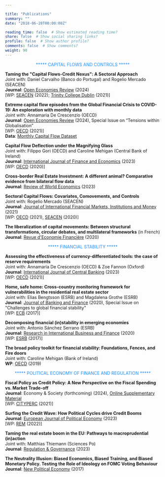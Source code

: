```yaml
---

title: "Publications"
summary: ""
date: "2018-06-28T00:00:00Z"

reading_time: false  # Show estimated reading time?
share: false  # Show social sharing links?
profile: false  # Show author profile?
comments: false  # Show comments?
weight: 90
---
```


<p align="center"><span style=color:DodgerBlue>
  ***** CAPITAL FLOWS AND CONTROLS *****  
  </span></p>

**Taming the "Capital Flows-Credit Nexus": A Sectoral Approach**  
Joint with: Daniel Carvalho (Banco do Portugal) and Rogelio Mercado (SEACEN)  
**Journal**: [Open Economies Review](https://link.springer.com/article/10.1007/s11079-024-09762-9?utm_source=rct_congratemailt&utm_medium=email&utm_campaign=nonoa_20240515&utm_content=10.1007/s11079-024-09762-9) (2024)  
[WP: [SEACEN](https://www.seacen.org/download.php?id=702001-100480) (2022); [Trinity College Dublin](https://ideas.repec.org/p/tcd/tcduee/tep0921.html) (2021)]  
  
  **Extreme capital flow episodes from the Global Financial Crisis to COVID-19: An exploration with monthly data**  
Joint with: Annamaria De Crescenzio (OECD)  
**Journal**: [Open Economies Review](https://link.springer.com/article/10.1007/s11079-023-09745-2#Fn4) (2024), Special Issue on “Tensions within Globalisation”  
[WP: [OECD](https://www.oecd-ilibrary.org/docserver/d557b9c4-en.pdf?expires=1629023122&id=id&accname=guest&checksum=264FD240A0AADE3F01A64BEAA79D3936) (2021)]  
**Data**: [Monthly Capital Flow Dataset](https://www.oecd.org/daf/inv/investment-policy/OECD-monthly-capital-flow-dataset.xlsx)  

 **Capital Flow Deflection under the Magnifying Glass**  
Joint with: Filippo Gori (OECD) and Caroline Mehigan (Central Bank of Ireland)  
**Journal**: [International Journal of Finance and Economics](https://onlinelibrary.wiley.com/doi/10.1002/ijfe.2847) (2023)  
[WP: [OECD](https://www.oecd-ilibrary.org/economics/capital-flow-deflection-under-the-magnifying-glass_398180d0-en) (2020)]  

**Cross-border Real Estate Investment: A different animal? Comparative evidence from bilateral flow data**  
**Journal**: [Review of World Economics](https://link.springer.com/article/10.1007/s10290-023-00505-5) (2023)  

  **Sectoral Capital Flows: Covariates, Comovements, and Controls**  
Joint with: Rogelio Mercado (SEACEN)  
**Journal**: [Journal of International Financial Markets, Institutions and Money](https://www.sciencedirect.com/science/article/abs/pii/S1042443121001293) (2021)  
[WP: [OECD](https://www.oecd-ilibrary.org/finance-and-investment/analysing-sectoral-capital-flows_ad9e6b1d-en) (2021), [SEACEN](https://www.seacen.org/publications/RePEc/702001-100471-PDF.pdf) (2020)]  
  
 **The liberalization of capital movements: Between structural transformations, circular debates, and multilateral frameworks** (in French)  
 **Journal**: [Revue d'Economie Financière](https://www.cairn.info/revue-d-economie-financiere-2020-1-page-247.htm) (2020)  

  
<p align="center"><span style=color:DodgerBlue>
  ***** FINANCIAL STABILITY *****  
  </span></p>

**Assessing the effectiveness of currency-differentiated tools: the case of reserve requirements**  
Joint with: Annamaria De Crescenzio (OECD) & Zoe Fannon (Oxford)  
**Journal**: [International Journal of Central Banking](https://www.ijcb.org/journal/ijcb23q5a10.pdf) (2023)  
[WP: [OECD](https://www.oecd-ilibrary.org/fr/finance-and-investment/assessing-the-effectiveness-of-currency-differentiated-tools_e979a657-en) (2021)]    

**Home, safe home: Cross-country monitoring framework for vulnerabilities in the residential real estate sector**  
Joint with: Elias Bengtsson (ESRB) and Magdalena Grothe (ESRB)  
**Journal**: [Journal of Banking and Finance](https://www.sciencedirect.com/science/article/abs/pii/S0378426617302935?via%3Dihub) (2020), Special Issue on "Challenges to global financial stability"  
[WP: [ECB](https://www.ecb.europa.eu/pub/pdf/scpwps/ecb.wp2096.en.pdf) (2017)]    

**Decomposing financial (in)stability in emerging economies**  
Joint with: Antonio Sánchez Serrano (ESRB)  
**Journal**: [Research in International Business and Finance](https://www.sciencedirect.com/science/article/pii/S0275531918309462?dgcid=author#fig0055) (2020)  
[WP: [ESRB](https://www.esrb.europa.eu//pub/pdf/wp/esrbwp39.en.pdf) (2017)]  

**The broad policy toolkit for financial stability: Foundations, Fences, and Fire doors**  
Joint with: Caroline Mehigan (Bank of Ireland)  
**WP**: [OECD](https://www.oecd-ilibrary.org/finance-and-investment/the-broad-policy-toolkit-for-financial-stability_9188f06a-en) (2019)   
  
<p align="center"><span style=color:DodgerBlue>
  ***** POLITICAL ECONOMY OF FINANCE AND REGULATION ***** 
  </span></p>

**Fiscal Policy as Credit Policy: A New Perspective on the Fiscal Spending vs. Market Trade-off**  
**Journal**: Economy & Society (forthcoming) (2024), [Online Supplementary Material](https://github.com/aczf099/academic-kickstart3/blob/master/content/home/E%26S%20supplementary%20material.pdf)  
[WP: [CITYPERC](https://researchcentres.city.ac.uk/__data/assets/pdf_file/0003/607701/CITYPERC-WPS-2021-04-Lepers.pdf) (2021)]   

**Surfing the Credit Wave: How Political Cycles drive Credit Booms**  
**Journal**: [European Journal of Political Economy](https://www.sciencedirect.com/science/article/abs/pii/S0176268023001003) (2023)  
[WP: [REM](https://rem.rc.iseg.ulisboa.pt/wps/pdf/REM_WP_0239_2022.pdf) (2022)]  

  **Taming the real estate boom in the EU: Pathways to macroprudential (in)action**  
Joint with: Matthias Thiemann (Sciences Po)  
**Journal**: [Regulation & Governance](https://onlinelibrary.wiley.com/doi/epdf/10.1111/rego.12529) (2023)  

**The Neutrality Illusion: Biased Economics, Biased Training, and Biased Monetary Policy. Testing the Role of Ideology on FOMC Voting Behaviour**  
**Journal**: [New Political Economy](https://www.tandfonline.com/doi/abs/10.1080/13563467.2017.1332019?journalCode=cnpe20) (2017)  

